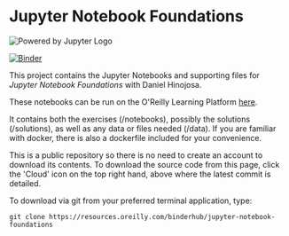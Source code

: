 # Jupyter Notebook Foundations

![Powered by Jupyter Logo](https://cdn.oreillystatic.com/images/icons/powered_by_jupyter.png)

[![Binder](https://mybinder.org/badge_logo.svg)](https://mybinder.org/v2/gl/https%3A%2F%2Fresources.oreilly.com%2Fbinderhub%2Fjupyter-notebook-foundations/master)

This project contains the Jupyter Notebooks and supporting files for _Jupyter Notebook Foundations_ with Daniel Hinojosa. 

These notebooks can be run on the O'Reilly Learning Platform [here](https://learning.oreilly.com/jupyter-notebooks/~/9781492062929).

It contains both the exercises (/notebooks), possibly the solutions (/solutions), as well as any data or files needed (/data). If you are familiar with docker, there is also a dockerfile included for your convenience. 

This is a public repository so there is no need to create an account to download its contents. To download the source code from this page, click the 'Cloud' icon on the top right hand, above where the latest commit is detailed.

To download via git from your preferred terminal application, type:

```git clone https://resources.oreilly.com/binderhub/jupyter-notebook-foundations```
